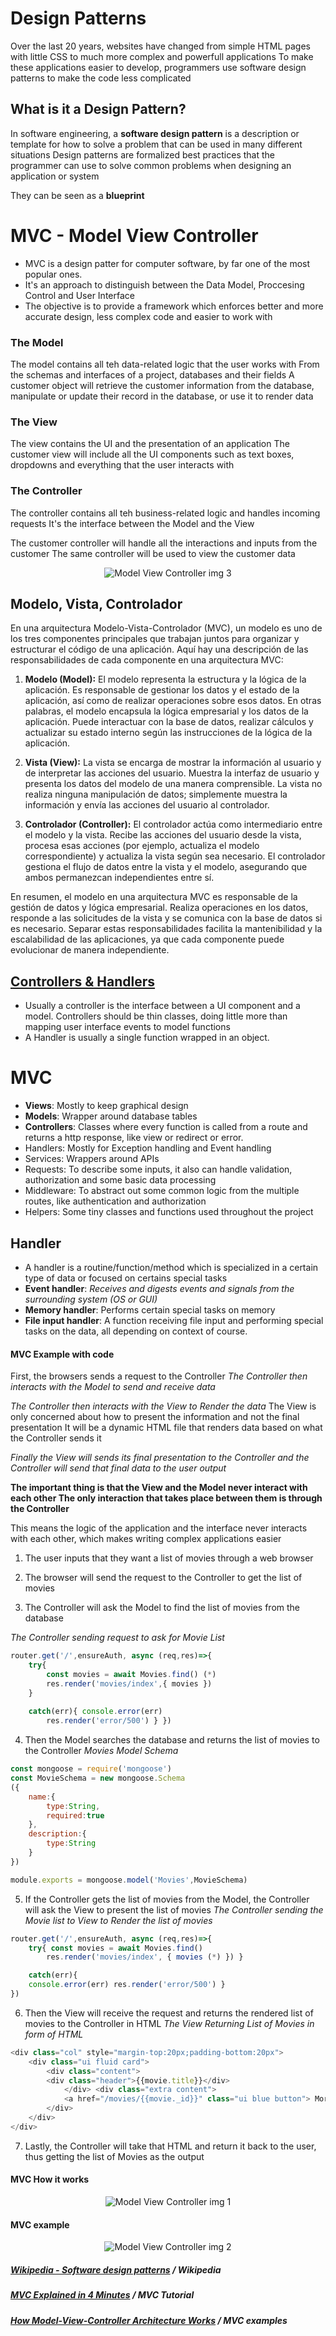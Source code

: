 # Design Patterns
Over the last 20 years, websites have changed from simple HTML pages with little CSS to much more complex and powerfull applications
To make these applications easier to develop, programmers use  software design patterns to make the code less complicated



## What is it a Design Pattern?
In software engineering, a **software design pattern** is a description or template for how to solve a problem that can be used in many different situations
Design patterns are formalized best practices that the programmer can use to solve common problems when designing an application or system

They can be seen as a **blueprint**



# MVC - Model View Controller
- MVC is a design patter for computer software, by far one of the most popular ones.
- It's an approach to distinguish between the Data Model, Proccesing Control and User Interface
- The objective is to provide a framework which enforces better and more accurate design, less complex code and easier to work with

### The Model
The model contains all teh data-related logic that the user works with
From the schemas and interfaces of a project, databases and their fields
A customer object will retrieve the customer information from the database, manipulate or update their record in the database, or use it to render data

### The View
The view contains the UI and the presentation of an application
The customer view will include all the UI components such as text boxes, dropdowns and everything that the user interacts with

### The Controller
The controller contains all teh business-related logic and handles incoming requests
It's the interface between the Model and the View

The customer controller will handle all the interactions and inputs from the customer
The same controller will be used to view the customer data

<p align="center">
        <img src="../img/mvc_3.png" alt="Model View Controller img 3">
</p>


## Modelo, Vista, Controlador
En una arquitectura Modelo-Vista-Controlador (MVC), un modelo es uno de los tres componentes principales que trabajan juntos para organizar y estructurar el código de una aplicación. Aquí hay una descripción de las responsabilidades de cada componente en una arquitectura MVC:

1. **Modelo (Model):** El modelo representa la estructura y la lógica de la aplicación. Es responsable de gestionar los datos y el estado de la aplicación, así como de realizar operaciones sobre esos datos. En otras palabras, el modelo encapsula la lógica empresarial y los datos de la aplicación. Puede interactuar con la base de datos, realizar cálculos y actualizar su estado interno según las instrucciones de la lógica de la aplicación.

2. **Vista (View):** La vista se encarga de mostrar la información al usuario y de interpretar las acciones del usuario. Muestra la interfaz de usuario y presenta los datos del modelo de una manera comprensible. La vista no realiza ninguna manipulación de datos; simplemente muestra la información y envía las acciones del usuario al controlador.

3. **Controlador (Controller):** El controlador actúa como intermediario entre el modelo y la vista. Recibe las acciones del usuario desde la vista, procesa esas acciones (por ejemplo, actualiza el modelo correspondiente) y actualiza la vista según sea necesario. El controlador gestiona el flujo de datos entre la vista y el modelo, asegurando que ambos permanezcan independientes entre sí.

En resumen, el modelo en una arquitectura MVC es responsable de la gestión de datos y lógica empresarial. Realiza operaciones en los datos, responde a las solicitudes de la vista y se comunica con la base de datos si es necesario. Separar estas responsabilidades facilita la mantenibilidad y la escalabilidad de las aplicaciones, ya que cada componente puede evolucionar de manera independiente.


## [Controllers & Handlers](https://softwareengineering.stackexchange.com/questions/82262/difference-between-handler-manager-and-controller)
- Usually a controller is the interface between a UI component and a model. Controllers should be thin classes, doing little more than mapping user interface events to model functions
- A Handler is usually a single function wrapped in an object.


# MVC
- **Views**: Mostly to keep graphical design
- **Models**: Wrapper around database tables
- **Controllers**: Classes where every function is called from a route and returns a http response, like view or redirect or error.
- Handlers: Mostly for Exception handling and Event handling
- Services: Wrappers around APIs
- Requests: To describe some inputs, it also can handle validation, authorization and some basic data processing
- Middleware: To abstract out some common logic from the multiple routes, like authentication and authorization
- Helpers: Some tiny classes and functions used throughout the project


## Handler
- A handler is a routine/function/method which is specialized in a certain type of data or focused on certains special tasks
- **Event handler**: *Receives and digests events and signals from the surrounding system (OS or GUI)*
- **Memory handler**: Performs certain special tasks on memory
- **File input handler**:  A function receiving file input and performing special tasks on the data, all depending on context of course.



#### MVC Example with code
First, the browsers sends a request to the Controller
*The Controller then interacts with the Model to send and receive data*

*The Controller then interacts with the View to Render the data*
The View is only concerned about how to present the information and not the final presentation
It will be a dynamic HTML file that renders data based on what the Controller sends it

*Finally the View will sends its final presentation to the Controller and the Controller will send that final data to the user output*

**The important thing is that the View and the Model never interact with each other
The only interaction that takes place between them is through the Controller**

This means the logic of the application and the interface never interacts with each other, which makes writing complex applications easier

1. The user inputs that they want a list of movies through a web browser

2. The browser will send the request to the Controller to get the list of movies

3. The Controller will ask the Model to find the list of movies from the database

*The Controller sending request to ask for Movie List*
```javascript
router.get('/',ensureAuth, async (req,res)=>{ 
	try{ 
		const movies = await Movies.find() (*) 
		res.render('movies/index',{ movies }) 
    } 
    
	catch(err){ console.error(err) 
		res.render('error/500') } })    
```

4. Then the Model searches the database and returns the list of movies to the Controller
*Movies Model Schema*
```javascript
const mongoose = require('mongoose') 
const MovieSchema = new mongoose.Schema
({ 
	name:{ 
        type:String, 
        required:true 
    }, 
	description:{ 
    	type:String 
    } 
}) 

module.exports = mongoose.model('Movies',MovieSchema)
```

5. If the Controller gets the list of movies from the Model, the Controller will ask the View to present the list of movies
*The Controller sending the Movie list to View to Render the list of movies*
```javascript
router.get('/',ensureAuth, async (req,res)=>{ 
	try{ const movies = await Movies.find() 
		res.render('movies/index', { movies (*) }) } 

	catch(err){ 
    console.error(err) res.render('error/500') } 
})
```

6. Then the View will receive the request and returns the rendered list of movies to the Controller in HTML
*The View Returning List of Movies in form of HTML*
```javascript
<div class="col" style="margin-top:20px;padding-bottom:20px">
    <div class="ui fluid card"> 
        <div class="content"> 
        <div class="header">{{movie.title}}</div> 
        	</div> <div class="extra content"> 
            <a href="/movies/{{movie._id}}" class="ui blue button"> More from {{movie.description}} </a> 
        </div> 
    </div>
</div>
```

7. Lastly, the Controller will take that HTML and return it back to the user, thus getting the list of Movies as the output



#### MVC How it works
<p align="center">
        <img src="../img/mvc_1.png" alt="Model View Controller img 1">
</p>



#### MVC example
<p align="center">
        <img src="../img/mvc_2.png" alt="Model View Controller img 2">
</p>

##### [Wikipedia - Software design patterns](https://en.wikipedia.org/wiki/Software_design_pattern) / Wikipedia
##### [MVC Explained in 4 Minutes](https://www.youtube.com/watch?v=DUg2SWWK18I) / MVC Tutorial
##### [How Model-View-Controller Architecture Works](https://www.freecodecamp.org/news/model-view-architecture/) / MVC examples
